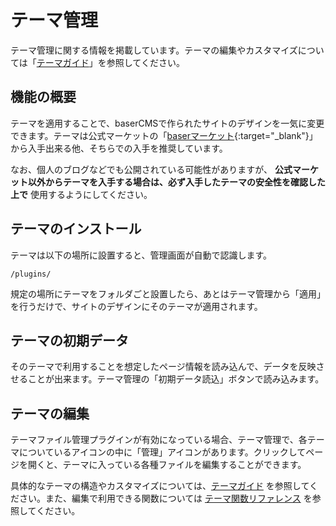 # テーマ管理

テーマ管理に関する情報を掲載しています。テーマの編集やカスタマイズについては「[テーマガイド](../../theme/)」を参照してください。

## 機能の概要
テーマを適用することで、baserCMSで作られたサイトのデザインを一気に変更できます。テーマは公式マーケットの「[baserマーケット](https://market.basercms.net){:target="_blank"}」から入手出来る他、そちらでの入手を推奨しています。

なお、個人のブログなどでも公開されている可能性がありますが、 **公式マーケット以外からテーマを入手する場合は、必ず入手したテーマの安全性を確認した上で** 使用するようにしてください。

## テーマのインストール
テーマは以下の場所に設置すると、管理画面が自動で認識します。

```shell
/plugins/
```

規定の場所にテーマをフォルダごと設置したら、あとはテーマ管理から「適用」を行うだけで、サイトのデザインにそのテーマが適用されます。

## テーマの初期データ

そのテーマで利用することを想定したページ情報を読み込んで、データを反映させることが出来ます。テーマ管理の「初期データ読込」ボタンで読み込みます。

## テーマの編集

テーマファイル管理プラグインが有効になっている場合、テーマ管理で、各テーマについているアイコンの中に「管理」アイコンがあります。クリックしてページを開くと、テーマに入っている各種ファイルを編集することができます。

具体的なテーマの構造やカスタマイズについては、[テーマガイド](../../theme/) を参照してください。また、編集で利用できる関数については [テーマ関数リファレンス](../../theme/reference/) を参照してください。

